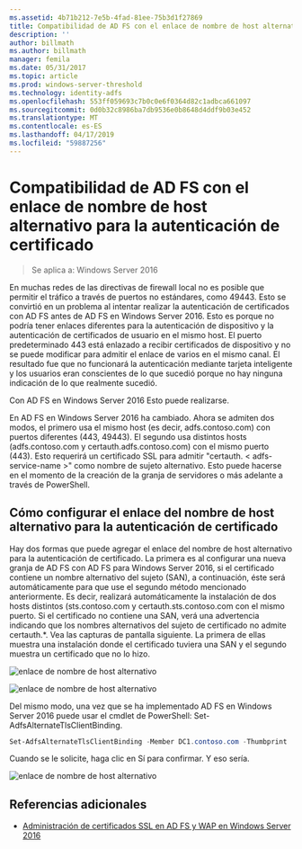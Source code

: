 ```yaml
---
ms.assetid: 4b71b212-7e5b-4fad-81ee-75b3d1f27869
title: Compatibilidad de AD FS con el enlace de nombre de host alternativo para la autenticación de certificado
description: ''
author: billmath
ms.author: billmath
manager: femila
ms.date: 05/31/2017
ms.topic: article
ms.prod: windows-server-threshold
ms.technology: identity-adfs
ms.openlocfilehash: 553ff059693c7b0c0e6f0364d82c1adbca661097
ms.sourcegitcommit: 0d0b32c8986ba7db9536e0b8648d4ddf9b03e452
ms.translationtype: MT
ms.contentlocale: es-ES
ms.lasthandoff: 04/17/2019
ms.locfileid: "59887256"
---
```

# <a name="ad-fs-support-for-alternate-hostname-binding-for-certificate-authentication"></a>Compatibilidad de AD FS con el enlace de nombre de host alternativo para la autenticación de certificado

>Se aplica a: Windows Server 2016

En muchas redes de las directivas de firewall local no es posible que permitir el tráfico a través de puertos no estándares, como 49443. Esto se convirtió en un problema al intentar realizar la autenticación de certificados con AD FS antes de AD FS en Windows Server 2016. Esto es porque no podría tener enlaces diferentes para la autenticación de dispositivo y la autenticación de certificados de usuario en el mismo host. El puerto predeterminado 443 está enlazado a recibir certificados de dispositivo y no se puede modificar para admitir el enlace de varios en el mismo canal. El resultado fue que no funcionará la autenticación mediante tarjeta inteligente y los usuarios eran conscientes de lo que sucedió porque no hay ninguna indicación de lo que realmente sucedió.  
  
Con AD FS en Windows Server 2016 Esto puede realizarse.
  
En AD FS en Windows Server 2016 ha cambiado. Ahora se admiten dos modos, el primero usa el mismo host (es decir, adfs.contoso.com) con puertos diferentes (443, 49443). El segundo usa distintos hosts (adfs.contoso.com y certauth.adfs.contoso.com) con el mismo puerto (443). Esto requerirá un certificado SSL para admitir "certauth. < adfs-service-name >" como nombre de sujeto alternativo. Esto puede hacerse en el momento de la creación de la granja de servidores o más adelante a través de PowerShell.  
  
## <a name="how-to-configure-alternate-host-name-binding-for-certificate-authentication"></a>Cómo configurar el enlace del nombre de host alternativo para la autenticación de certificado  
Hay dos formas que puede agregar el enlace del nombre de host alternativo para la autenticación de certificado. La primera es al configurar una nueva granja de AD FS con AD FS para Windows Server 2016, si el certificado contiene un nombre alternativo del sujeto (SAN), a continuación, éste será automáticamente para que use el segundo método mencionado anteriormente. Es decir, realizará automáticamente la instalación de dos hosts distintos (sts.contoso.com y certauth.sts.contoso.com con el mismo puerto. Si el certificado no contiene una SAN, verá una advertencia indicando que los nombres alternativos del sujeto de certificado no admite certauth.*. Vea las capturas de pantalla siguiente. La primera de ellas muestra una instalación donde el certificado tuviera una SAN y el segundo muestra un certificado que no lo hizo.  
  
![enlace de nombre de host alternativo](media/AD-FS-support-for-alternate-hostname-binding-for-certificate-authentication/ADFS_CA_1.png)  
  
![enlace de nombre de host alternativo](media/AD-FS-support-for-alternate-hostname-binding-for-certificate-authentication/ADFS_CA_2.png)  
  
Del mismo modo, una vez que se ha implementado AD FS en Windows Server 2016 puede usar el cmdlet de PowerShell: Set-AdfsAlternateTlsClientBinding.
  
```powershell
Set-AdfsAlternateTlsClientBinding -Member DC1.contoso.com -Thumbprint '<thumbprint of cert>'
```

Cuando se le solicite, haga clic en Sí para confirmar.  Y eso sería.

![enlace de nombre de host alternativo](media/AD-FS-support-for-alternate-hostname-binding-for-certificate-authentication/ADFS_CA_3.png)

## <a name="additional-references"></a>Referencias adicionales

* [Administración de certificados SSL en AD FS y WAP en Windows Server 2016](../operations/Manage-SSL-Certificates-AD-FS-WAP-2016.md)
